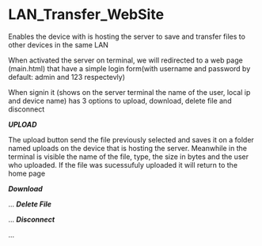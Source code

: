 # LAN_Transfer_WebSite
Enables the device with is hosting the server to save and transfer files to other devices in the same LAN

When activated the server on terminal, we will redirected to a web page (main.html) that have a simple login form(with username and password by default: admin and 123 respectevly)

When signin it (shows on the server terminal the name of the user, local ip and device name) has 3 options to upload, download, delete file and disconnect


***UPLOAD***

The upload button send the file previously selected and saves it on a folder named uploads on the device that is hosting the server. Meanwhile in the terminal is visible the name of the file, type, the size in bytes and the user who uploaded.
If the file was sucessufuly uploaded it will return to the home page

***Download***

...
***Delete File***

...
***Disconnect***

...
